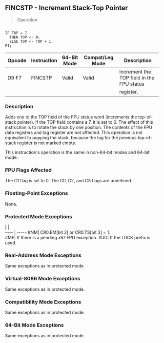 ## FINCSTP - Increment Stack-Top Pointer

> Operation
``` slim

IF TOP = 7
  THEN TOP <- 0;
  ELSE TOP <- TOP + 1;
FI;

```

 Opcode| Instruction| 64-Bit Mode| Compat/Leg Mode| Description                              
 ---  | --- | --- | --- | ---
 D9 F7 | FINCSTP    | Valid      | Valid          | Increment the TOP field in the FPU status
       |            |            |                | register.                                

### Description
Adds one to the TOP field of the FPU status word (increments the top-of-stack
pointer). If the TOP field contains a 7, it is set to 0. The effect of this
instruction is to rotate the stack by one position. The contents of the FPU
data registers and tag register are not affected. This operation is not equivalent
to popping the stack, because the tag for the previous top-of-stack register
is not marked empty.

This instruction's operation is the same in non-64-bit modes and 64-bit mode.



### FPU Flags Affected
The C1 flag is set to 0. The C0, C2, and C3 flags are undefined.


### Floating-Point Exceptions
None.


### Protected Mode Exceptions
   | |  
---- | -----
 #NM| CR0.EM[bit 2] or CR0.TS[bit 3] = 1.     
 #MF| If there is a pending x87 FPU exception.
 #UD| If the LOCK prefix is used.             

### Real-Address Mode Exceptions
Same exceptions as in protected mode.


### Virtual-8086 Mode Exceptions
Same exceptions as in protected mode.


### Compatibility Mode Exceptions
Same exceptions as in protected mode.


### 64-Bit Mode Exceptions
Same exceptions as in protected mode.
